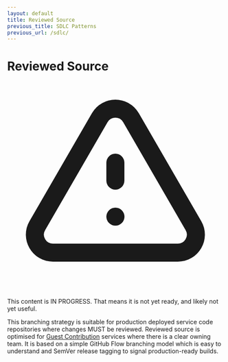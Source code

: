 ```yaml
---
layout: default
title: Reviewed Source
previous_title: SDLC Patterns
previous_url: /sdlc/
---
```


# Reviewed Source

<div
  class="mb-8 p-5 rounded-lg border border-yellow-400 bg-yellow-300 text-yellow-900 flex"
>
  <span class="mr-2">
    <svg
      xmlns="http://www.w3.org/2000/svg"
      class="h-6 w-6"
      fill="none"
      viewBox="0 0 24 24"
      stroke="currentColor"
    >
      <path
        stroke-linecap="round"
        stroke-linejoin="round"
        stroke-width="2"
        d="M12 9v2m0 4h.01m-6.938 4h13.856c1.54 0 2.502-1.667 1.732-3L13.732 4c-.77-1.333-2.694-1.333-3.464 0L3.34 16c-.77 1.333.192 3 1.732 3z"
      />
    </svg>
  </span>
  This content is IN PROGRESS. That means it is not yet ready, and likely not yet useful.
</div>

This branching strategy is suitable for production deployed service code repositories where changes MUST be reviewed. Reviewed source is optimised for [Guest Contribution](/how/guest-contributions/) services where there is a clear owning team. It is based on a simple GitHub Flow branching model which is easy to understand and SemVer release tagging to signal production-ready builds.
